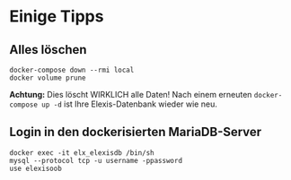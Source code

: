 # Einige Tipps

## Alles löschen

    docker-compose down --rmi local
    docker volume prune

**Achtung:** Dies löscht WIRKLICH alle Daten! Nach einem erneuten `docker-compose up -d` ist Ihre Elexis-Datenbank wieder wie neu.

## Login in den dockerisierten MariaDB-Server

    docker exec -it elx_elexisdb /bin/sh
    mysql --protocol tcp -u username -ppassword 
    use elexisoob

